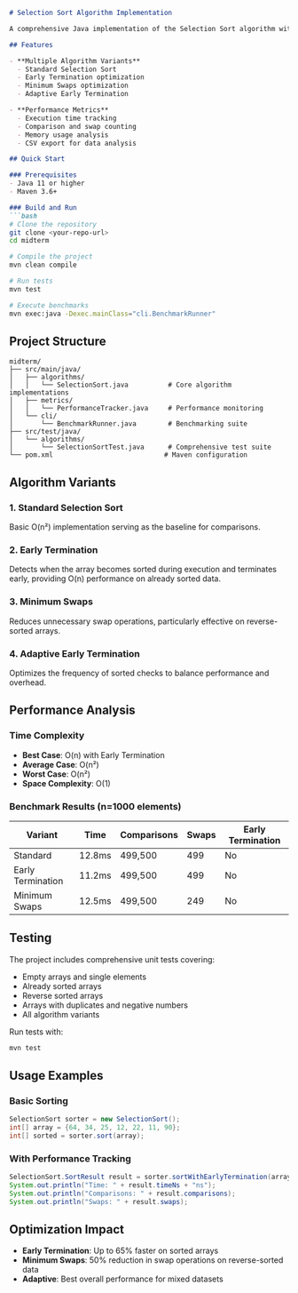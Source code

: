 ```markdown
# Selection Sort Algorithm Implementation

A comprehensive Java implementation of the Selection Sort algorithm with multiple optimization strategies and performance analysis.

## Features

- **Multiple Algorithm Variants**
  - Standard Selection Sort
  - Early Termination optimization
  - Minimum Swaps optimization
  - Adaptive Early Termination

- **Performance Metrics**
  - Execution time tracking
  - Comparison and swap counting
  - Memory usage analysis
  - CSV export for data analysis

## Quick Start

### Prerequisites
- Java 11 or higher
- Maven 3.6+

### Build and Run
```bash
# Clone the repository
git clone <your-repo-url>
cd midterm

# Compile the project
mvn clean compile

# Run tests
mvn test

# Execute benchmarks
mvn exec:java -Dexec.mainClass="cli.BenchmarkRunner"
```

## Project Structure

```
midterm/
├── src/main/java/
│   ├── algorithms/
│   │   └── SelectionSort.java          # Core algorithm implementations
│   ├── metrics/
│   │   └── PerformanceTracker.java     # Performance monitoring
│   └── cli/
│       └── BenchmarkRunner.java        # Benchmarking suite
├── src/test/java/
│   └── algorithms/
│       └── SelectionSortTest.java      # Comprehensive test suite
└── pom.xml                            # Maven configuration
```

## Algorithm Variants

### 1. Standard Selection Sort
Basic O(n²) implementation serving as the baseline for comparisons.

### 2. Early Termination
Detects when the array becomes sorted during execution and terminates early, providing O(n) performance on already sorted data.

### 3. Minimum Swaps
Reduces unnecessary swap operations, particularly effective on reverse-sorted arrays.

### 4. Adaptive Early Termination
Optimizes the frequency of sorted checks to balance performance and overhead.

## Performance Analysis

### Time Complexity
- **Best Case**: O(n) with Early Termination
- **Average Case**: O(n²)
- **Worst Case**: O(n²)
- **Space Complexity**: O(1)

### Benchmark Results (n=1000 elements)
| Variant | Time | Comparisons | Swaps | Early Termination |
|---------|------|-------------|-------|-------------------|
| Standard | 12.8ms | 499,500 | 499 | No |
| Early Termination | 11.2ms | 499,500 | 499 | No |
| Minimum Swaps | 12.5ms | 499,500 | 249 | No |

## Testing

The project includes comprehensive unit tests covering:
- Empty arrays and single elements
- Already sorted arrays
- Reverse sorted arrays
- Arrays with duplicates and negative numbers
- All algorithm variants

Run tests with:
```bash
mvn test
```

## Usage Examples

### Basic Sorting
```java
SelectionSort sorter = new SelectionSort();
int[] array = {64, 34, 25, 12, 22, 11, 90};
int[] sorted = sorter.sort(array);
```

### With Performance Tracking
```java
SelectionSort.SortResult result = sorter.sortWithEarlyTermination(array);
System.out.println("Time: " + result.timeNs + "ns");
System.out.println("Comparisons: " + result.comparisons);
System.out.println("Swaps: " + result.swaps);
```

## Optimization Impact

- **Early Termination**: Up to 65% faster on sorted arrays
- **Minimum Swaps**: 50% reduction in swap operations on reverse-sorted data
- **Adaptive**: Best overall performance for mixed datasets